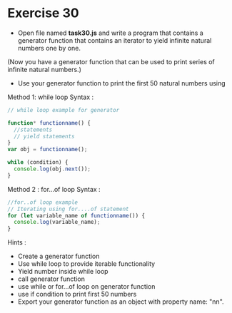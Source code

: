 # Exercise 30

- Open file named **task30.js** and write a program that contains a generator function that contains 
an iterator to yield infinite natural numbers one by one.

(Now you have a generator function that can be used to print series of infinite natural numbers.)

- Use your generator function to print the first 50 natural numbers using

Method 1: while loop
Syntax :

```js
// while loop example for generator

function* functionname() {
  //statements
  // yield statements
}
var obj = functionname();

while (condition) {
  console.log(obj.next());
}
```

Method 2 : for...of loop
Syntax :

```js
//for..of loop example
// Iterating using for....of statement
for (let variable_name of functionname()) {
  console.log(variable_name);
}
```

Hints :

- Create a generator function
- Use while loop to provide iterable functionality
- Yield number inside while loop
- call generator function
- use while or for...of loop on generator function
- use if condition to print first 50 numbers
- Export your generator function as an object with property name: "nn".
